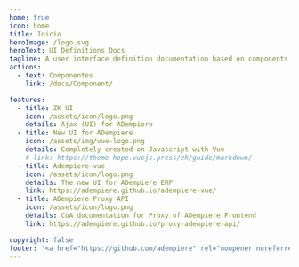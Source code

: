 ```yaml
---
home: true
icon: home
title: Inicio
heroImage: /logo.svg
heroText: UI Definitions Docs
tagline: A user interface definition documentation based on components, compositions, and pattern layouts.
actions:
  - text: Componentes
    link: /docs/Component/

features:
  - title: ZK UI
    icon: /assets/icon/logo.png
    details: Ajax (UI) for ADempiere
  - title: New UI for ADempiere
    icon: /assets/img/vue-logo.png
    details: Completely created on Javascript with Vue
    # link: https://theme-hope.vuejs.press/zh/guide/markdown/
  - title: Adempiere-vue
    icon: /assets/icon/logo.png
    details: The new UI for ADempiere ERP
    link: https://adempiere.github.io/adempiere-vue/
  - title: ADempiere Proxy API
    icon: /assets/icon/logo.png
    details: CoA documentation for Proxy of ADempiere Frontend
    link: https://adempiere.github.io/proxy-adempiere-api/

copyright: false
footer: '<a href="https://github.com/adempiere" rel="noopener noreferrer" target="_blank">ADempiere Community</a> | <a href="https://www.adempiere.io/about/site">About Site</a>'
---
```

